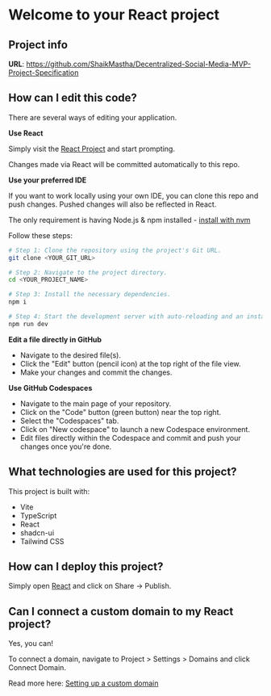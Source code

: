 # Welcome to your React project

## Project info

**URL**: https://github.com/ShaikMastha/Decentralized-Social-Media-MVP-Project-Specification

## How can I edit this code?

There are several ways of editing your application.

**Use React**

Simply visit the [React Project](https://github.com/ShaikMastha/Decentralized-Social-Media-MVP-Project-Specification) and start prompting.

Changes made via React will be committed automatically to this repo.

**Use your preferred IDE**

If you want to work locally using your own IDE, you can clone this repo and push changes. Pushed changes will also be reflected in React.

The only requirement is having Node.js & npm installed - [install with nvm](https://github.com/nvm-sh/nvm#installing-and-updating)

Follow these steps:

```sh
# Step 1: Clone the repository using the project's Git URL.
git clone <YOUR_GIT_URL>

# Step 2: Navigate to the project directory.
cd <YOUR_PROJECT_NAME>

# Step 3: Install the necessary dependencies.
npm i

# Step 4: Start the development server with auto-reloading and an instant preview.
npm run dev
```

**Edit a file directly in GitHub**

- Navigate to the desired file(s).
- Click the "Edit" button (pencil icon) at the top right of the file view.
- Make your changes and commit the changes.

**Use GitHub Codespaces**

- Navigate to the main page of your repository.
- Click on the "Code" button (green button) near the top right.
- Select the "Codespaces" tab.
- Click on "New codespace" to launch a new Codespace environment.
- Edit files directly within the Codespace and commit and push your changes once you're done.

## What technologies are used for this project?

This project is built with:

- Vite
- TypeScript
- React
- shadcn-ui
- Tailwind CSS

## How can I deploy this project?

Simply open [React](https://github.com/ShaikMastha/Decentralized-Social-Media-MVP-Project-Specification) and click on Share -> Publish.

## Can I connect a custom domain to my React project?

Yes, you can!

To connect a domain, navigate to Project > Settings > Domains and click Connect Domain.

Read more here: [Setting up a custom domain](https://github.com/ShaikMastha/Decentralized-Social-Media-MVP-Project-Specification)
